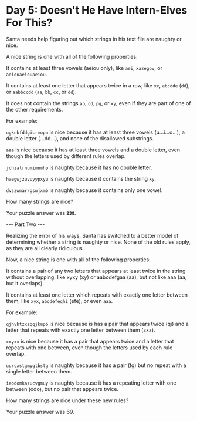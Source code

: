 # Day 5: Doesn't He Have Intern-Elves For This?

Santa needs help figuring out which strings in his text file are
naughty or nice.

A nice string is one with all of the following properties:

It contains at least three vowels (aeiou only), like `aei`, `xazegov`, or
`aeiouaeiouaeiou`.

It contains at least one letter that appears twice in a row, like `xx`,
`abcdde` (`dd`), or `aabbccdd` (`aa`, `bb`, `cc`, or `dd`).

It does not contain the strings `ab`, `cd`, `pq`, or `xy`, even if they are
part of one of the other requirements.

For example:

`ugknbfddgicrmopn` is nice because it has at least three vowels
(u...i...o...), a double letter (...dd...), and none of the disallowed
substrings.

`aaa` is nice because it has at least three vowels and a double letter,
even though the letters used by different rules overlap.

`jchzalrnumimnmhp` is naughty because it has no double letter.

`haegwjzuvuyypxyu` is naughty because it contains the string `xy`.

`dvszwmarrgswjxmb` is naughty because it contains only one vowel.

How many strings are nice?

Your puzzle answer was **`238`**.

--- Part Two ---

Realizing the error of his ways, Santa has switched to a better model
of determining whether a string is naughty or nice. None of the old
rules apply, as they are all clearly ridiculous.

Now, a nice string is one with all of the following properties:

It contains a pair of any two letters that appears at least twice in
the string without overlapping, like xyxy (xy) or aabcdefgaa (aa), but
not like aaa (aa, but it overlaps).

It contains at least one letter which repeats with exactly one letter
between them, like `xyx`, `abcdefeghi` (efe), or even `aaa`.

For example:

`qjhvhtzxzqqjkmpb` is nice because is has a pair that appears twice (qj) and a letter that repeats with exactly one letter between them (zxz).

`xxyxx` is nice because it has a pair that appears twice and a letter that repeats with one between, even though the letters used by each rule overlap.

`uurcxstgmygtbstg` is naughty because it has a pair (tg) but no repeat with a single letter between them.

`ieodomkazucvgmuy` is naughty because it has a repeating letter with one between (odo), but no pair that appears twice.

How many strings are nice under these new rules?

Your puzzle answer was 69.